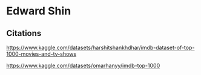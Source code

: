 # Edward Shin #

## Citations ##
https://www.kaggle.com/datasets/harshitshankhdhar/imdb-dataset-of-top-1000-movies-and-tv-shows

https://www.kaggle.com/datasets/omarhanyy/imdb-top-1000